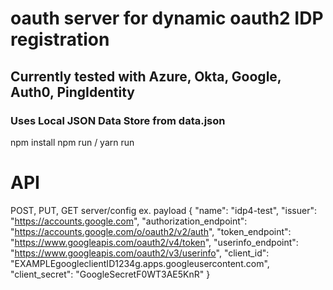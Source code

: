# oauth server for dynamic oauth2 IDP registration
## Currently tested with Azure, Okta, Google, Auth0, PingIdentity
### Uses Local JSON Data Store from data.json

npm install
npm run / yarn run

# API

POST, PUT, GET server/config
ex. payload
{
    "name": "idp4-test",
    "issuer": "https://accounts.google.com",
    "authorization_endpoint": "https://accounts.google.com/o/oauth2/v2/auth",
    "token_endpoint": "https://www.googleapis.com/oauth2/v4/token",
    "userinfo_endpoint": "https://www.googleapis.com/oauth2/v3/userinfo",
    "client_id": "EXAMPLEgoogleclientID1234g.apps.googleusercontent.com",
    "client_secret": "GoogleSecretF0WT3AE5KnR"
}
